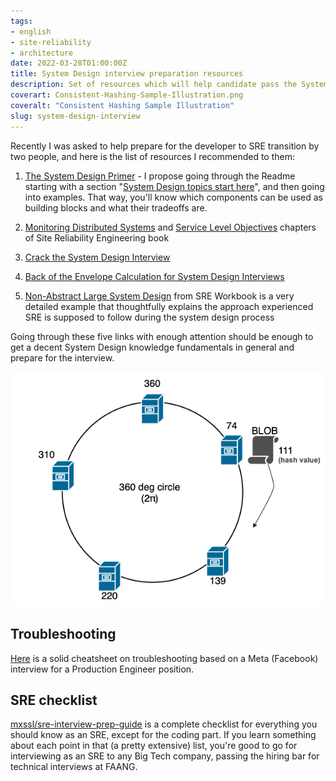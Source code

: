 ```yaml
---
tags:
- english
- site-reliability
- architecture
date: 2022-03-28T01:00:00Z
title: System Design interview preparation resources
description: Set of resources which will help candidate pass the System Design interview in Big Tech companies like Google, Meta, Booking
coverart: Consistent-Hashing-Sample-Illustration.png
coveralt: "Consistent Hashing Sample Illustration"
slug: system-design-interview
---
```


Recently I was asked to help prepare for the developer to SRE transition by two people, and here is the list of resources I recommended to them:

1. [The System Design Primer](https://github.com/donnemartin/system-design-primer) - I propose going through the Readme starting with a section "[System Design topics start here](https://github.com/donnemartin/system-design-primer#system-design-topics-start-here)", and then going into examples. That way, you'll know which components can be used as building blocks and what their tradeoffs are.

2. [Monitoring Distributed Systems](https://sre.google/sre-book/monitoring-distributed-systems/) and [Service Level Objectives](https://sre.google/sre-book/service-level-objectives/) chapters of Site Reliability Engineering book

3. [Crack the System Design Interview](https://tianpan.co/notes/2016-02-13-crack-the-system-design-interview)

4. [Back of the Envelope Calculation for System Design Interviews](https://www.codementor.io/@robinpalotai/back-of-the-envelope-calculation-for-system-design-interviews-z4ljbsp5l)

5. [Non-Abstract Large System Design](https://sre.google/workbook/non-abstract-design/) from SRE Workbook is a very detailed example that thoughtfully explains the approach experienced SRE is supposed to follow during the system design process

Going through these  five links with enough attention should be enough to get a decent System Design knowledge fundamentals in general and prepare for the interview.


![Consistent Hashing Sample Illustration](Consistent-Hashing-Sample-Illustration.png#center "WikiLinuz, CC BY-SA 4.0, via Wikimedia Commons")

## Troubleshooting

[Here](https://gist.github.com/ameenkhan07/4f0a65fb2bdec58656850f09ef8e2c48#file-linuxinternals-md) is a solid cheatsheet on troubleshooting based on a Meta (Facebook) interview for a Production Engineer position.

## SRE checklist

[mxssl/sre-interview-prep-guide](https://github.com/mxssl/sre-interview-prep-guide) is a complete checklist for everything you should know as an SRE, except for the coding part. If you learn something about each point in that (a pretty extensive) list, you're good to go for interviewing as an SRE to any Big Tech company, passing the hiring bar for technical interviews at FAANG.
